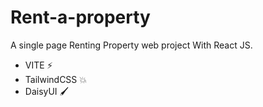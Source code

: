 # Rent-a-property

A single page Renting Property web project With React JS.

* VITE ⚡
* TailwindCSS 💥
* DaisyUI 🖌️
